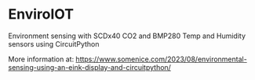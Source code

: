 # EnviroIOT
Environment sensing with SCDx40 CO2 and BMP280 Temp and Humidity sensors using CircuitPython

More information at: https://www.somenice.com/2023/08/environmental-sensing-using-an-eink-display-and-circuitpython/
